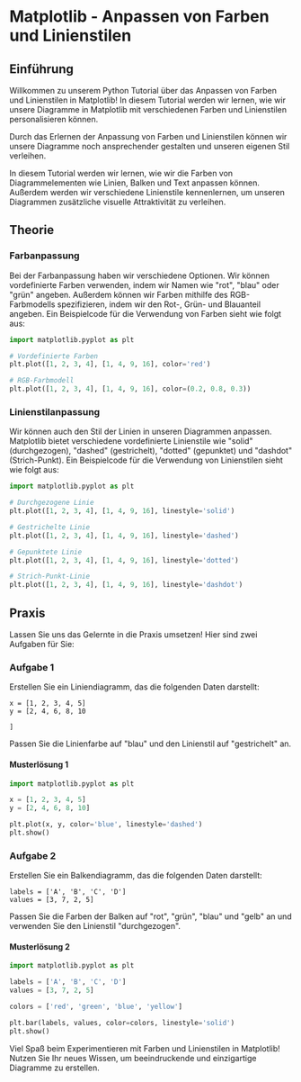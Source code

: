 # Matplotlib - Anpassen von Farben und Linienstilen

## Einführung

Willkommen zu unserem Python Tutorial über das Anpassen von Farben und Linienstilen in Matplotlib! In diesem Tutorial werden wir lernen, wie wir unsere Diagramme in Matplotlib mit verschiedenen Farben und Linienstilen personalisieren können. 

Durch das Erlernen der Anpassung von Farben und Linienstilen können wir unsere Diagramme noch ansprechender gestalten und unseren eigenen Stil verleihen.

In diesem Tutorial werden wir lernen, wie wir die Farben von Diagrammelementen wie Linien, Balken und Text anpassen können. Außerdem werden wir verschiedene Linienstile kennenlernen, um unseren Diagrammen zusätzliche visuelle Attraktivität zu verleihen. 

## Theorie

### Farbanpassung

Bei der Farbanpassung haben wir verschiedene Optionen. Wir können vordefinierte Farben verwenden, indem wir Namen wie "rot", "blau" oder "grün" angeben. Außerdem können wir Farben mithilfe des RGB-Farbmodells spezifizieren, indem wir den Rot-, Grün- und Blauanteil angeben. Ein Beispielcode für die Verwendung von Farben sieht wie folgt aus:

```python
import matplotlib.pyplot as plt

# Vordefinierte Farben
plt.plot([1, 2, 3, 4], [1, 4, 9, 16], color='red')

# RGB-Farbmodell
plt.plot([1, 2, 3, 4], [1, 4, 9, 16], color=(0.2, 0.8, 0.3))
```

### Linienstilanpassung

Wir können auch den Stil der Linien in unseren Diagrammen anpassen. Matplotlib bietet verschiedene vordefinierte Linienstile wie "solid" (durchgezogen), "dashed" (gestrichelt), "dotted" (gepunktet) und "dashdot" (Strich-Punkt). Ein Beispielcode für die Verwendung von Linienstilen sieht wie folgt aus:

```python
import matplotlib.pyplot as plt

# Durchgezogene Linie
plt.plot([1, 2, 3, 4], [1, 4, 9, 16], linestyle='solid')

# Gestrichelte Linie
plt.plot([1, 2, 3, 4], [1, 4, 9, 16], linestyle='dashed')

# Gepunktete Linie
plt.plot([1, 2, 3, 4], [1, 4, 9, 16], linestyle='dotted')

# Strich-Punkt-Linie
plt.plot([1, 2, 3, 4], [1, 4, 9, 16], linestyle='dashdot')
```

## Praxis

Lassen Sie uns das Gelernte in die Praxis umsetzen! Hier sind zwei Aufgaben für Sie:

### Aufgabe 1

Erstellen Sie ein Liniendiagramm, das die folgenden Daten darstellt:

```
x = [1, 2, 3, 4, 5]
y = [2, 4, 6, 8, 10

]
```

Passen Sie die Linienfarbe auf "blau" und den Linienstil auf "gestrichelt" an.

#### Musterlösung 1

```python
import matplotlib.pyplot as plt

x = [1, 2, 3, 4, 5]
y = [2, 4, 6, 8, 10]

plt.plot(x, y, color='blue', linestyle='dashed')
plt.show()
```

### Aufgabe 2

Erstellen Sie ein Balkendiagramm, das die folgenden Daten darstellt:

```
labels = ['A', 'B', 'C', 'D']
values = [3, 7, 2, 5]
```

Passen Sie die Farben der Balken auf "rot", "grün", "blau" und "gelb" an und verwenden Sie den Linienstil "durchgezogen".

#### Musterlösung 2

```python
import matplotlib.pyplot as plt

labels = ['A', 'B', 'C', 'D']
values = [3, 7, 2, 5]

colors = ['red', 'green', 'blue', 'yellow']

plt.bar(labels, values, color=colors, linestyle='solid')
plt.show()
```

Viel Spaß beim Experimentieren mit Farben und Linienstilen in Matplotlib! Nutzen Sie Ihr neues Wissen, um beeindruckende und einzigartige Diagramme zu erstellen.